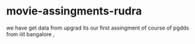 # movie-assingments-rudra
we have get data from upgrad its our first assingment of course of pgdds from iiit bangalore ,
